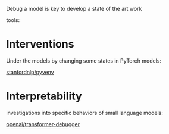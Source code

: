 Debug a model is key to develop a state of the art work


tools:


# Interventions


Under the models by changing some states in PyTorch models:

[stanfordnlp/pyvenv](https://github.com/stanfordnlp/pyvene)


# Interpretability


investigations into specific behaviors of small language models: 

[openai/transformer-debugger](https://github.com/openai/transformer-debugger)
